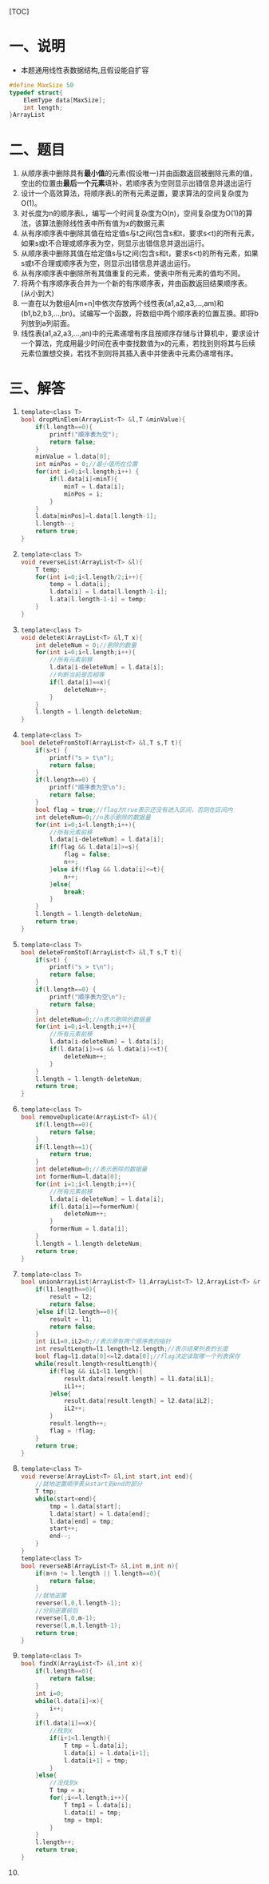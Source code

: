 [TOC]

# 一、说明

* 本题通用线性表数据结构,且假设能自扩容

```c
#define MaxSize 50
typedef struct{
    ElemType data[MaxSize];
    int length;
}ArrayList
```



# 二、题目

1. 从顺序表中删除具有**最小值**的元素(假设唯一)并由函数返回被删除元素的值，空出的位置由**最后一个元素**填补，若顺序表为空则显示出错信息并退出运行
2. 设计一个高效算法，将顺序表L的所有元素逆置，要求算法的空间复杂度为O(1)。
3. 对长度为n的顺序表L，编写一个时间复杂度为O(n)，空间复杂度为O(1)的算法，该算法删除线性表中所有值为x的数据元素
4. 从有序顺序表中删除其值在给定值s与t之间(包含s和t，要求s<t)的所有元素，如果s或t不合理或顺序表为空，则显示出错信息并退出运行。
5. 从顺序表中删除其值在给定值s与t之间(包含s和t，要求s<t)的所有元素，如果s或t不合理或顺序表为空，则显示出错信息并退出运行。
6. 从有序顺序表中删除所有其值重复的元素，使表中所有元素的值均不同。
7. 将两个有序顺序表合并为一个新的有序顺序表，并由函数返回结果顺序表。(从小到大)
8. 一直在以为数组A[m+n]中依次存放两个线性表(a1,a2,a3,...,am)和(b1,b2,b3,...,bn)。试编写一个函数，将数组中两个顺序表的位置互换。即将b列放到a列前面。
9. 线性表(a1,a2,a3,...,an)中的元素递增有序且按顺序存储与计算机中，要求设计一个算法，完成用最少时间在表中查找数值为x的元素，若找到则将其与后续元素位置想交换，若找不到则将其插入表中并使表中元素仍递增有序。

# 三、解答

1. ```c
   template<class T>
   bool dropMinElem(ArrayList<T> &l,T &minValue){
       if(l.length==0){
           printf("顺序表为空");
           return false;
       }
       minValue = l.data[0];
       int minPos = 0;//最小值所在位置
       for(int i=0;i<l.length;i++) {
           if(l.data[i]<minT){
               minT = l.data[i];
               minPos = i;
           }
       }
       l.data[minPos]=l.data[l.length-1];
       l.length--;
       return true;
   }
   ```

2. ```c
   template<class T>
   void reverseList(ArrayList<T> &l){
       T temp;
       for(int i=0;i<l.length/2;i++){
           temp = l.data[i];
           l.data[i] = l.data[l.length-1-i];
           l.ata[l.length-1-i] = temp;
       }
   }
   ```

3. ```c
   template<class T>
   void deleteX(ArrayList<T> &l,T x){
       int deleteNum = 0;//删除的数量
       for(int i=0;i<l.length;i++){
           //所有元素前移
           l.data[i-deleteNum] = l.data[i];
           //判断当前是否相等
           if(l.data[i]==x){
               deleteNum++;
           }
       }
       l.length = l.length-deleteNum;
   }
   ```

4. ```c
   template<class T>
   bool deleteFromStoT(ArrayList<T> &l,T s,T t){
       if(s>t) {
           printf("s > t\n");
           return false;
       }
       if(l.length==0) {
           printf("顺序表为空\n");
           return false;
       }
       bool flag = true;//flag为true表示还没有进入区间，否则在区间内
       int deleteNum=0;//n表示删除的数据量
       for(int i=0;i<l.length;i++){
           //所有元素前移
           l.data[i-deleteNum] = l.data[i];
           if(flag && l.data[i]>=s){
               flag = false;
               n++;
           }else if(!flag && l.data[i]<=t){
               n++;
           }else{
               break;
           }
       }
       l.length = l.length-deleteNum;
       return true;
   }
   ```

5. ```c
   template<class T>
   bool deleteFromStoT(ArrayList<T> &l,T s,T t){
       if(s>t) {
           printf("s > t\n");
           return false;
       }
       if(l.length==0) {
           printf("顺序表为空\n");
           return false;
       }
       int deleteNum=0;//n表示删除的数据量
       for(int i=0;i<l.length;i++){
           //所有元素前移
           l.data[i-deleteNum] = l.data[i];
           if(l.data[i]>=s && l.data[i]<=t){
               deleteNum++;
           }
       }
       l.length = l.length-deleteNum;
       return true;
   }
   ```

6. ```c
   template<class T>
   bool removeDuplicate(ArrayList<T> &l){
       if(l.length==0){
           return false;
       }
       if(l.length==1){
           return true;
       }
       int deleteNum=0;//表示删除的数据量
       int formerNum=l.data[0];
       for(int i=1;i<l.length;i++){
           //所有元素前移
           l.data[i-deleteNum] = l.data[i];
           if(l.data[i]==formerNum){
               deleteNum++;
           }
           formerNum = l.data[i];
       }
       l.length = l.length-deleteNum;
       return true;
   }
   ```

7. ```c
   template<class T>
   bool unionArrayList(ArrayList<T> l1,ArrayList<T> l2,ArrayList<T> &result){
       if(l1.length==0){
           result = l2;
           return false;
       }else if(l2.length==0){
           result = l1;
           return false;
       }
       int iL1=0,iL2=0;//表示原有两个顺序表的指针
       int resultLength=l1.length+l2.length;//表示结果列表的长度
       bool flag=l1.data[0]<=l2.data[0];//flag决定读取哪一个列表保存
       while(result.length<resultLength){
           if(flag && iL1<l1.length){
               result.data[result.length] = l1.data[iL1];
               iL1++;
           }else{
               result.data[result.length] = l2.data[iL2];
               iL2++;
           }
           result.length++;
           flag = !flag;
       }
       return true;
   }
   ```

8. ```c
   template<class T>
   void reverse(ArrayList<T> &l,int start,int end){
       //就地逆置顺序表从start到end的部分
       T tmp;
       while(start<end){
           tmp = l.data[start];
           l.data[start] = l.data[end];
           l.data[end] = tmp;
           start++;
           end--;
       }
   }
   template<class T>
   bool reverseAB(ArrayList<T> &l,int m,int n){
       if(m+n != l.length || l.length==0){
           return false;
       }
       //就地逆置
       reverse(l,0,l.length-1);
       //分别逆置前后
       reverse(l,0,m-1);
       reverse(l,m,l.length-1);
       return true;
   }
   ```

9. ```c
   template<class T>
   bool findX(ArrayList<T> &l,int x){
       if(l.length==0){
           return false;
       }
       int i=0;
       while(l.data[i]<x){
           i++;
       }
       if(l.data[i]==x){
           //找到x
           if(i+1<l.length){
               T tmp = l.data[i];
               l.data[i] = l.data[i+1];
               l.data[i+1] = tmp;
           }
       }else{
           //没找到x
           T tmp = x;
           for(;i<=l.length;i++){
               T tmp1 = l.data[i];
               l.data[i] = tmp;
               tmp = tmp1;
           }
       }
       l.length++;
       return true;
   }
   ```

10. 